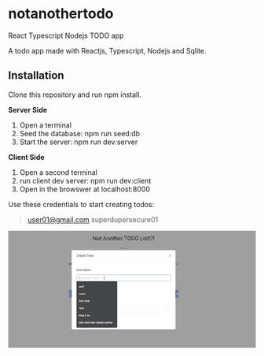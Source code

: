 # notanothertodo

React Typescript Nodejs TODO app

A todo app made with Reactjs, Typescript, Nodejs and Sqlite.

## Installation

Clone this repository and run npm install.

**Server Side**

1. Open a terminal
2. Seed the database: npm run seed:db
3. Start the server: npm run dev:server

**Client Side**

1. Open a second terminal
2. run client dev server: npm run dev:client
3. Open in the browswer at localhost:8000

Use these credentials to start creating todos:

> user01@gmail.com
> superdupersecure01

![](demo.gif)
